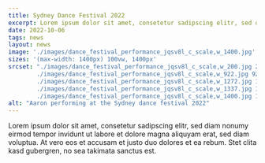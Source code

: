 ```yaml
---
title: Sydney Dance Festival 2022 
excerpt: Lorem ipsum dolor sit amet, consetetur sadipscing elitr, sed diam nonumy eirmod tempor invidunt ut labore et dolore magna aliquyam erat, sed diam voluptua. At vero eos et accusam et justo duo dolores et ea rebum. Stet clita kasd gubergren, no sea takimata sanctus est. 
date: 2022-10-06
tags: news
layout: news
image: './images/dance_festival_performance_jqsv8l_c_scale,w_1400.jpg'
sizes: '(max-width: 1400px) 100vw, 1400px'
srcset: "./images/dance_festival_performance_jqsv8l_c_scale,w_200.jpg 200w,
        ./images/dance_festival_performance_jqsv8l_c_scale,w_922.jpg 922w,
        ./images/dance_festival_performance_jqsv8l_c_scale,w_1272.jpg 1272w,
        ./images/dance_festival_performance_jqsv8l_c_scale,w_1337.jpg 1337w,
        ./images/dance_festival_performance_jqsv8l_c_scale,w_1400.jpg 1400w"
alt: "Aaron performing at the Sydney dance festival 2022"
---
```


Lorem ipsum dolor sit amet, consetetur sadipscing elitr, sed diam nonumy eirmod tempor invidunt ut labore et dolore magna aliquyam erat, sed diam voluptua. At vero eos et accusam et justo duo dolores et ea rebum. Stet clita kasd gubergren, no sea takimata sanctus est. 
